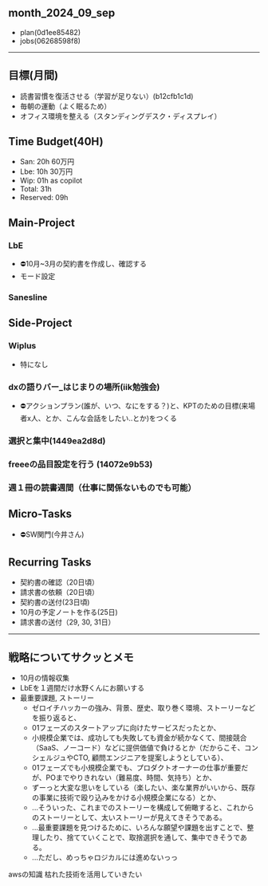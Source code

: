 month_2024_09_sep
---

- plan(0d1ee85482)
- jobs(06268598f8)
---

## 目標(月間)
- 読書習慣を復活させる（学習が足りない）(b12cfb1c1d)
- 毎朝の運動（よく眠るため）
- オフィス環境を整える（スタンディングデスク・ディスプレイ）

## Time Budget(40H)
- San: 20h 60万円
- Lbe: 10h 30万円
- Wip: 01h as copilot
- Total: 31h
- Reserved: 09h


## Main-Project
### LbE
- ⛔️10月~3月の契約書を作成し、確認する
- モード設定

### Sanesline
## Side-Project
### Wiplus
- 特になし
### dxの語りバー_はじまりの場所(iik勉強会)
- ⛔️アクションプラン(誰が、いつ、なにをする？)と、KPTのための目標(来場者x人、とか、こんな会話をしたい..とか)をつくる
### 選択と集中(1449ea2d8d)
### freeeの品目設定を行う (14072e9b53)

### 週１冊の読書週間（仕事に関係ないものでも可能）

## Micro-Tasks
- ⛔️SW関門(今井さん)

## Recurring Tasks
- 契約書の確認（20日頃）
- 請求書の依頼（20日頃）
- 契約書の送付(23日頃)
- 10月の予定ノートを作る(25日)
- 請求書の送付（29, 30, 31日）


---

## 戦略についてサクッとメモ
- 10月の情報収集
- LbEを１週間だけ水野くんにお願いする
- 最重要課題, ストーリー
  - ゼロイチハッカーの強み、背景、歴史、取り巻く環境、ストーリーなどを振り返ると、
  - 01フェーズのスタートアップに向けたサービスだったとか、
  - 小規模企業では、成功しても失敗しても資金が続かなくて、間接競合（SaaS、ノーコード）などに提供価値で負けるとか（だからこそ、コンシェルジュやCTO, 顧問エンジニアを提案しようとしている）、
  - 01フェーズでも小規模企業でも、プロダクトオーナーの仕事が重要だが、POまでやりきれない（難易度、時間、気持ち）とか、
  - ずーっと大変な思いをしている（楽したい、楽な業界がいいから、既存の事業に技術で殴り込みをかける小規模企業になる）とか、
  - ...そういった、これまでのストーリーを構成して俯瞰すると、これからのストーリーとして、太いストーリーが見えてきそうである。
  - ...最重要課題を見つけるために、いろんな願望や課題を出すことで、整理したり、捨てていくことで、取捨選択を通して、集中できそうである。
  - ...ただし、めっちゃロジカルには進めないっっ


awsの知識
枯れた技術を活用していきたい